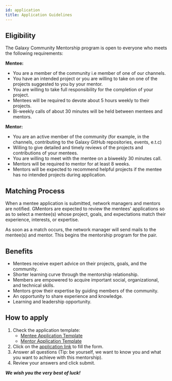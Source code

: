 ```yaml
---
id: application
title: Application Guidelines
---
```


## Eligibility

The Galaxy Community Mentorship program is open to everyone who meets the following requirements:

**Mentee:**

- You are a member of the community i.e member of one of our channels.
- You have an intended project or you are willing to take on one of the projects suggested to you by your mentor.
- You are willing to take full responsibility for the completion of your project.
- Mentees will be required to devote about 5 hours weekly to their projects.
- Bi-weekly calls of about 30 minutes will be held between mentees and mentors.

**Mentor:**

- You are an active member of the community (for example, in the channels, contributing to the Galaxy GitHub repositories, events, e.t.c)
- Willing to give detailed and timely reviews of the projects and contributions of your mentees.
- You are willing to meet with the mentee on a biweekly 30 minutes call.
- Mentors will be required to mentor for at least 8 weeks.
- Mentors will be expected to recommend helpful projects if the mentee has no intended projects during application.

## Matching Process

When a mentee application is submitted, network managers and mentors are notified. GMentors are expected to review the mentees' applications so as to select a mentee(s) whose project, goals, and expectations match their experience, interests, or expertise.

As soon as a match occurs, the network manager will send mails to the mentee(s) and mentor. This begins the mentorship program for the pair.

## Benefits

- Mentees receive expert advice on their projects, goals, and the community.
- Shorter learning curve through the mentorship relationship.
- Members are empowered to acquire important social, organizational, and technical skills.
- Mentors grow their expertise by guiding members of the community.
- An opportunity to share experience and knowledge.
- Learning and leadership opportunity.

## How to apply

1.  Check the application template:
    - [Mentee Application Template](/mentee-application/)
    - [Mentor Application Template](/mentor-application/)
2.  Click on the [application link](https://forms.gle/nS5v8FYF7EpHwhKJ9)  to fill the form.
3.  Answer all questions (Tip: be yourself, we want to know you and what you want to achieve with this mentorship).
4.  Review your answers and click submit.

***We wish you the very best of luck!***
